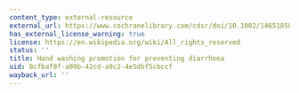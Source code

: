 ```yaml
---
content_type: external-resource
external_url: https://www.cochranelibrary.com/cdsr/doi/10.1002/14651858.CD004265.pub3/
has_external_license_warning: true
license: https://en.wikipedia.org/wiki/All_rights_reserved
status: ''
title: Hand washing promotion for preventing diarrhoea
uid: 8cfbaf8f-a09b-42cd-a9c2-4e5dbf5cbccf
wayback_url: ''
---
```

